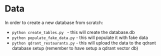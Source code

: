 # Data

In order to create a new database from scratch:

- ```python create_tables.py ``` - this will create the database.db
- ```python populate_fake_data.py``` - this will populate it with fake data
- ```python qdrant_restaurants.py``` - this will upload the data to the qdrant database setup (remember to have setup a qdrant vector db)